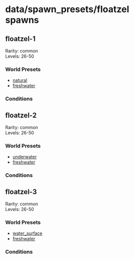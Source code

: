 # data/spawn_presets/floatzel spawns  
  
## floatzel-1  
Rarity: common  
Levels: 26-50  
  
### World Presets  
* [natural](/data/world_presets/natural.md)  
* [freshwater](/data/world_presets/freshwater.md)  
  
### Conditions  
  
## floatzel-2  
Rarity: common  
Levels: 26-50  
  
### World Presets  
* [underwater](/data/world_presets/underwater.md)  
* [freshwater](/data/world_presets/freshwater.md)  
  
### Conditions  
  
## floatzel-3  
Rarity: common  
Levels: 26-50  
  
### World Presets  
* [water_surface](/data/world_presets/water_surface.md)  
* [freshwater](/data/world_presets/freshwater.md)  
  
### Conditions  
